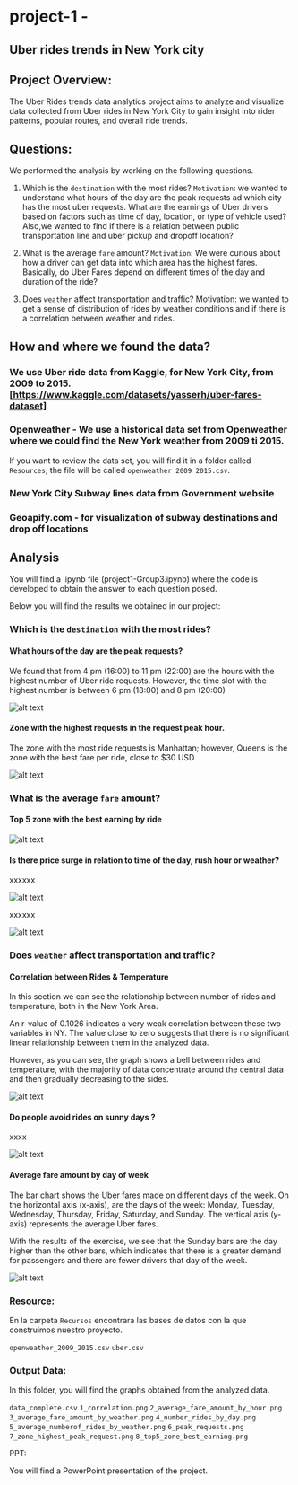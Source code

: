 # project-1 - 
## Uber rides trends in New York city

## Project Overview: 
The Uber Rides trends data analytics project aims to analyze and visualize data collected from Uber rides in New York City to gain insight into rider patterns, popular routes, and overall ride trends.

## Questions:
We performed the analysis by working on the following questions.

1. Which is the `destination` with the most rides?
`Motivation`: we wanted to understand what hours of the day are the peak requests ad which city has the most uber requests.
What are the earnings of Uber drivers based on factors such as time of day, location, or type of vehicle used?
Also,we wanted to find if there is a relation between public transportation line and uber pickup and dropoff location? 

2. What is the average `fare` amount?
`Motivation`: We were curious about how a driver can get data into which area has the highest fares. Basically, do Uber Fares depend on different times of the day and duration of the ride?
	
3. Does `weather` affect transportation and traffic?
Motivation: we wanted to get a sense of distribution of rides by weather conditions and if there is a correlation between weather and rides.

## How and where we found the data? 

### We use Uber ride data from Kaggle, for New York City, from 2009 to 2015. [https://www.kaggle.com/datasets/yasserh/uber-fares-dataset]

### Openweather - We use a historical data set from Openweather where we could find the New York weather from 2009 ti 2015.

If you want to review the data set, you will find it in a folder called `Resources`; the file will be called `openweather 2009 2015.csv`.

### New York City Subway lines data from Government website

### Geoapify.com - for visualization of subway destinations and drop off locations

## Analysis

You will find a .ipynb file (project1-Group3.ipynb) where the code is developed to obtain the answer to each question posed.

Below you will find the results we obtained in our project:

### Which is the `destination` with the most rides?

#### What hours of the day are the peak requests?

We found that from 4 pm (16:00) to 11 pm (22:00) are the hours with the highest number of Uber ride requests. However, the time slot with the highest number is between 6 pm (18:00) and 8 pm (20:00)

![alt text](https://github.com/KevinZhuangC/project-1/blob/main/output_data/6_peak_requests.png)

#### Zone with the highest requests in the request peak hour.

The zone  with the most ride requests is Manhattan; however, Queens is the zone with the best fare per ride, close to $30 USD

![alt text](https://github.com/KevinZhuangC/project-1/blob/main/output_data/7_zone_highest_peak_request.png)



### What is the average `fare` amount?

#### Top 5 zone with the best earning by ride



![alt text](https://github.com/KevinZhuangC/project-1/blob/main/output_data/8_top5_zone_best_earning.png)


#### Is there price surge in relation to time of the day, rush hour or weather?

xxxxxx

![alt text](https://github.com/KevinZhuangC/project-1/blob/main/output_data/3_average_fare_amount_by_weather.png)

xxxxxx

![alt text](https://github.com/KevinZhuangC/project-1/blob/main/output_data/5_average_numberof_rides_by_weather.png)

### Does `weather` affect transportation and traffic?

#### Correlation between Rides & Temperature

In this section we can see the relationship between number of rides and temperature, both in the New York Area.

An r-value of 0.1026 indicates a very weak correlation between these two variables in NY. The value close to zero suggests that there is no significant linear relationship between them in the analyzed data.

However, as you can see, the graph shows a bell between rides and temperature, with the majority of data concentrate around the central data and then gradually decreasing to the sides. 

![alt text](https://github.com/KevinZhuangC/project-1/blob/main/output_data/1_correlation.png)

#### Do people avoid rides on sunny days ?

xxxx

![alt text](https://github.com/KevinZhuangC/project-1/blob/main/output_data/5_average_numberof_rides_by_weather.png)


#### Average fare amount by day of week

The bar chart shows the Uber fares made on different days of the week. On the horizontal axis (x-axis), are the days of the week: Monday, Tuesday, Wednesday, Thursday, Friday, Saturday, and Sunday. The vertical axis (y-axis) represents the average Uber fares.

With the results of the exercise, we see that the Sunday bars are the day higher than the other bars, which indicates that there is a greater demand for passengers and there are fewer drivers that day of the week.

![alt text](https://github.com/KevinZhuangC/project-1/blob/main/output_data/4_average_fare_by_day.png)

### Resource: 

En la carpeta `Recursos` encontrara las bases de datos con la que construimos nuestro proyecto.

`openweather_2009_2015.csv`
`uber.csv`

### Output Data:

In this folder, you will find the graphs obtained from the analyzed data.

`data_complete.csv`
`1_correlation.png`
`2_average_fare_amount_by_hour.png`
`3_average_fare_amount_by_weather.png`
`4_number_rides_by_day.png`
`5_average_numberof_rides_by_weather.png`
`6_peak_requests.png`
`7_zone_highest_peak_request.png`
`8_top5_zone_best_earning.png`


PPT: 

You will find a PowerPoint presentation of the project.





